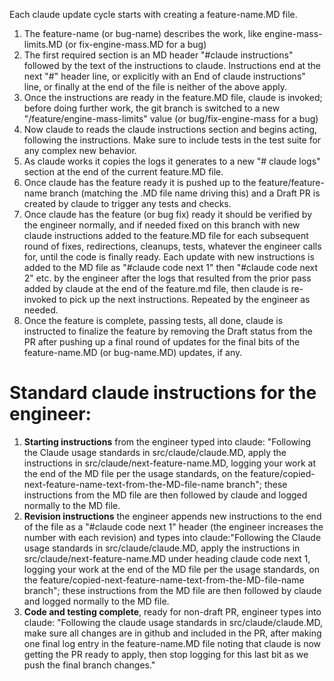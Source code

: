 
Each claude update cycle starts with creating a feature-name.MD file.
1. The feature-name (or bug-name) describes the work, like engine-mass-limits.MD (or fix-engine-mass.MD for a bug)
2. The first required section is an MD header "#claude instructions" followed by the text of the instructions to claude. Instructions end at the next "#" header line, or explicitly with an End of claude instructions" line, or finally at the end of the file is neither of the above apply.
3. Once the instructions are ready in the feature.MD file, claude is invoked; before doing further work, the git branch is switched to a new "/feature/engine-mass-limits" value (or bug/fix-engine-mass for a bug)
4. Now claude to reads the claude instructions section and begins acting, following the instructions. Make sure to include tests in the test suite for any complex new behavior.
5. As claude works it copies the logs it generates to a new "# claude logs" section at the end of the current feature.MD file.
6. Once claude has the feature ready it is pushed up to the feature/feature-name branch (matching the .MD file name driving this) and a Draft PR is created by claude to trigger any tests and checks.
7. Once claude has the feature (or bug fix) ready it should be verified by the engineer normally, and if needed fixed on this branch with new claude instructions added to the feature.MD file for each subsequent round of fixes, redirections, cleanups, tests, whatever the engineer calls for, until the code is finally ready. Each update with new instructions is added to the MD file as "#claude code next 1" then "#claude code next 2" etc. by the engineer after the logs that resulted from the prior pass added by claude at the end of the feature.md file, then claude is re-invoked to pick up the next instructions. Repeated by the engineer as needed.
8. Once the feature is complete, passing tests, all done, claude is instructed to finalize the feature by removing the Draft status from the PR after pushing up a final round of updates for the final bits of the feature-name.MD (or bug-name.MD) updates, if any.

# Standard claude instructions for the engineer:

1. **Starting instructions** from the engineer typed into claude: "Following the Claude usage standards in src/claude/claude.MD, apply the instructions in src/claude/next-feature-name.MD, logging your work at the end of the MD file per the usage standards, on the feature/copied-next-feature-name-text-from-the-MD-file-name branch"; these instructions from the MD file are then followed by claude and logged normally to the MD file.
2. **Revision instructions** the engineer appends new instructions to the end of the file as a "#claude code next 1" header (the engineer increases the number with each revision) and types into claude:"Following the Claude usage standards in src/claude/claude.MD, apply the instructions in src/claude/next-feature-name.MD under heading claude code next 1, logging your work at the end of the MD file per the usage standards, on the feature/copied-next-feature-name-text-from-the-MD-file-name branch"; these instructions from the MD file are then followed by claude and logged normally to the MD file.
3. **Code and testing complete**, ready for non-draft PR, engineer types into claude: "Following the claude usage standards in src/claude/claude.MD, make sure all changes are in github and included in the PR, after making one final log entry in the feature-name.MD file noting that claude is now getting the PR ready to apply, then stop logging for this last bit as we push the final branch changes."
